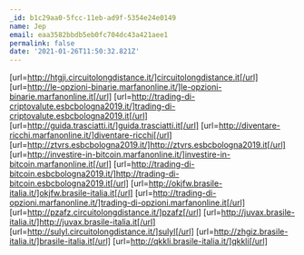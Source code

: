 ```yaml
---
_id: b1c29aa0-5fcc-11eb-ad9f-5354e24e0149
name: Jep
email: eaa3582bbdb5eb0fc704dc43a421aee1
permalink: false
date: '2021-01-26T11:50:32.821Z'
---
```

[url=http://htgji.circuitolongdistance.it/]circuitolongdistance.it[/url]
[url=http://le-opzioni-binarie.marfanonline.it/]le-opzioni-binarie.marfanonline.it[/url]
[url=http://trading-di-criptovalute.esbcbologna2019.it/]trading-di-criptovalute.esbcbologna2019.it[/url]
[url=http://guida.trasciatti.it/]guida.trasciatti.it[/url]
[url=http://diventare-ricchi.marfanonline.it/]diventare-ricchi[/url]
[url=http://ztvrs.esbcbologna2019.it/]http://ztvrs.esbcbologna2019.it[/url]
[url=http://investire-in-bitcoin.marfanonline.it/]investire-in-bitcoin.marfanonline.it[/url]
[url=http://trading-di-bitcoin.esbcbologna2019.it/]http://trading-di-bitcoin.esbcbologna2019.it[/url]
[url=http://okjfw.brasile-italia.it/]okjfw.brasile-italia.it[/url]
[url=http://trading-di-opzioni.marfanonline.it/]trading-di-opzioni.marfanonline.it[/url]
[url=http://pzafz.circuitolongdistance.it/]pzafz[/url]
[url=http://juvax.brasile-italia.it/]http://juvax.brasile-italia.it[/url]
[url=http://sulyl.circuitolongdistance.it/]sulyl[/url]
[url=http://zhgiz.brasile-italia.it/]brasile-italia.it[/url]
[url=http://qkkli.brasile-italia.it/]qkkli[/url]
